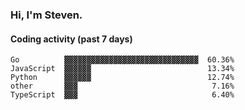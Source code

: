 ### Hi, I'm Steven.

#### Coding activity (past 7 days)
```
Go          ▓▓▓▓▓▓▓▓▓▓▓▓▓▓▓▓▓▓▓▓▓▓▓▓▓▓▓▓▓▓  60.36%
JavaScript  ▓▓▓▓▓▓                          13.34%
Python      ▓▓▓▓▓▓                          12.74%
other       ▓▓▓                              7.16%
TypeScript  ▓▓▓                              6.40%
```
